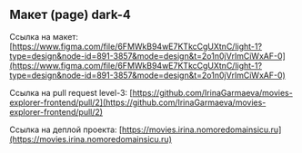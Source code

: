 ## Макет (page) dark-4
Ссылка на макет: [https://www.figma.com/file/6FMWkB94wE7KTkcCgUXtnC/light-1?type=design&node-id=891-3857&mode=design&t=2o1n0jVrlmCiWxAF-0](https://www.figma.com/file/6FMWkB94wE7KTkcCgUXtnC/light-1?type=design&node-id=891-3857&mode=design&t=2o1n0jVrlmCiWxAF-0)


Ссылка на pull request level-3: [https://github.com/IrinaGarmaeva/movies-explorer-frontend/pull/2](https://github.com/IrinaGarmaeva/movies-explorer-frontend/pull/2)

Ссылка на деплой проекта: [https://movies.irina.nomoredomainsicu.ru](https://movies.irina.nomoredomainsicu.ru)
